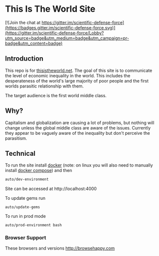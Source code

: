 # This Is The World Site

[![Join the chat at https://gitter.im/scientific-defense-force](https://badges.gitter.im/scientific-defense-force.svg)](https://gitter.im/scientific-defense-force/Lobby?utm_source=badge&utm_medium=badge&utm_campaign=pr-badge&utm_content=badge)

## Introduction

This repo is for [thisistheworld.net](https://thisistheworld.net). The goal of this site is to communicate the level of economic inequality in the world. This includes the desperateness of the world's large majority of poor people and the first worlds parasitic relationship with them.

The target audience is the first world middle class.

## Why?

Capitalism and globalization are causing a lot of problems, but nothing will change unless the global middle class are aware of the issues. Currently they appear to be vaguely aware of the inequality but don't perceive the parasitism.

## Technical

To run the site install [docker](https://www.docker.com/products/docker) (note: on linux you will also need to manually install [docker compose](https://docs.docker.com/compose/install)) and then

```bash
auto/dev-environment
```

Site can be accessed at http://localhost:4000

To update gems run

```
auto/update-gems
```

To run in prod mode

```bash
auto/prod-environment bash
```

### Browser Support ###

These browsers and versions http://browsehappy.com
